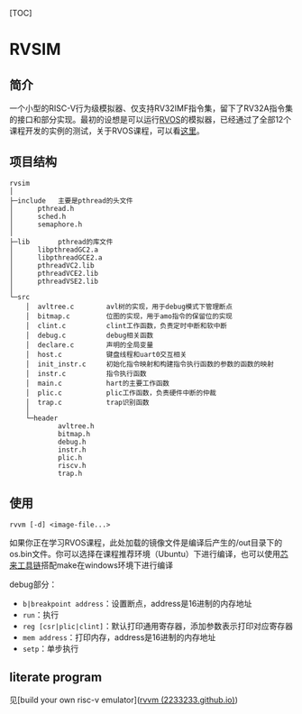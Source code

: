 [TOC]

# RVSIM

## 简介

一个小型的RISC-V行为级模拟器、仅支持RV32IMF指令集，留下了RV32A指令集的接口和部分实现。最初的设想是可以运行[RVOS](https://github.com/plctlab/riscv-operating-system-mooc)的模拟器，已经通过了全部12个课程开发的实例的测试，关于RVOS课程，可以看[这里](https://www.bilibili.com/video/BV1Q5411w7z5/)。

## 项目结构

```
rvsim
│              
├─include	主要是pthread的头文件
│      pthread.h
│      sched.h
│      semaphore.h
│      
├─lib		pthread的库文件
│      libpthreadGC2.a
│      libpthreadGCE2.a
│      pthreadVC2.lib
│      pthreadVCE2.lib
│      pthreadVSE2.lib
│      
└─src
    │  avltree.c		avl树的实现，用于debug模式下管理断点
    │  bitmap.c			位图的实现，用于amo指令的保留位的实现
    │  clint.c			clint工作函数，负责定时中断和软中断
    │  debug.c			debug相关函数
    │  declare.c		声明的全局变量
    │  host.c			键盘线程和uart0交互相关
    │  init_instr.c		初始化指令映射和构建指令执行函数的参数的函数的映射
    │  instr.c			指令执行函数
    │  main.c			hart的主要工作函数
    │  plic.c			plic工作函数，负责硬件中断的仲裁
    │  trap.c			trap识别函数
    │  
    └─header
            avltree.h
            bitmap.h
            debug.h
            instr.h
            plic.h
            riscv.h
            trap.h
```

## 使用

`rvvm [-d] <image-file...>`

如果你正在学习RVOS课程，此处加载的镜像文件是编译后产生的/out目录下的os.bin文件。你可以选择在课程推荐环境（Ubuntu）下进行编译，也可以使用[芯来工具链](https://www.nucleisys.com/download.php)搭配make在windows环境下进行编译

debug部分：

- `b|breakpoint address`：设置断点，address是16进制的内存地址
- `run`：执行
- `reg [csr|plic|clint]`：默认打印通用寄存器，添加参数表示打印对应寄存器
- `mem address`：打印内存，address是16进制的内存地址
- `setp`：单步执行

## literate program

见[build your own risc-v emulator]([rvvm (2233233.github.io)](https://2233233.github.io/rvvm/))


